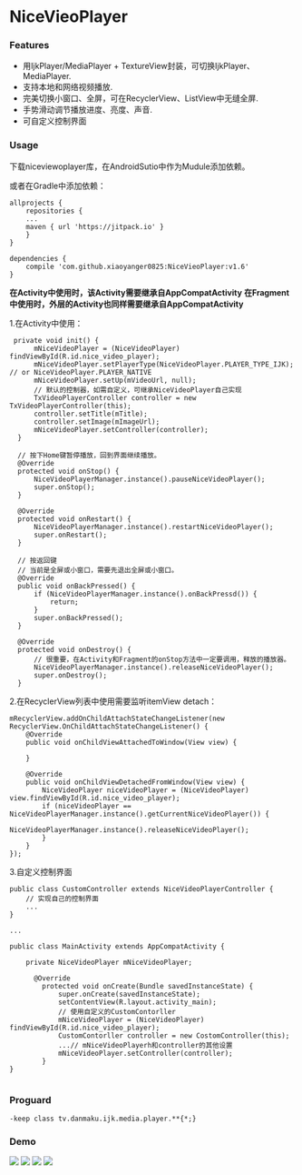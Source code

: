 # NiceVieoPlayer
### Features

 * 用IjkPlayer/MediaPlayer + TextureView封装，可切换IjkPlayer、MediaPlayer.
 * 支持本地和网络视频播放.
 * 完美切换小窗口、全屏，可在RecyclerView、ListView中无缝全屏.
 * 手势滑动调节播放进度、亮度、声音.
 * 可自定义控制界面

### Usage
下载niceviewoplayer库，在AndroidSutio中作为Mudule添加依赖。

或者在Gradle中添加依赖：

```
allprojects {
    repositories {
    ...
    maven { url 'https://jitpack.io' }
    }
}

dependencies {
    compile 'com.github.xiaoyanger0825:NiceVieoPlayer:v1.6'
}
```

**在Activity中使用时，该Activity需要继承自AppCompatActivity**
**在Fragment中使用时，外层的Activity也同样需要继承自AppCompatActivity**

1.在Activity中使用：
```
 private void init() {
      mNiceVideoPlayer = (NiceVideoPlayer) findViewById(R.id.nice_video_player);
      mNiceVideoPlayer.setPlayerType(NiceVideoPlayer.PLAYER_TYPE_IJK); // or NiceVideoPlayer.PLAYER_NATIVE
      mNiceVideoPlayer.setUp(mVideoUrl, null);
      // 默认的控制器，如需自定义，可继承NiceVideoPlayer自己实现
      TxVideoPlayerController controller = new TxVideoPlayerController(this);
      controller.setTitle(mTitle);
      controller.setImage(mImageUrl);
      mNiceVideoPlayer.setController(controller);
  }
  
  // 按下Home键暂停播放，回到界面继续播放。
  @Override
  protected void onStop() {
      NiceVideoPlayerManager.instance().pauseNiceVideoPlayer();
      super.onStop();
  }
  
  @Override
  protected void onRestart() {
      NiceVideoPlayerManager.instance().restartNiceVideoPlayer();
      super.onRestart();
  }
  
  // 按返回键
  // 当前是全屏或小窗口，需要先退出全屏或小窗口。
  @Override
  public void onBackPressed() {
      if (NiceVideoPlayerManager.instance().onBackPressd()) {
          return;
      }
      super.onBackPressed();
  }
  
  @Override
  protected void onDestroy() {
      // 很重要，在Activity和Fragment的onStop方法中一定要调用，释放的播放器。
      NiceVideoPlayerManager.instance().releaseNiceVideoPlayer();
      super.onDestroy();
  }
  ```
2.在RecyclerView列表中使用需要监听itemView detach：
```
mRecyclerView.addOnChildAttachStateChangeListener(new RecyclerView.OnChildAttachStateChangeListener() {
    @Override
    public void onChildViewAttachedToWindow(View view) {

    }

    @Override
    public void onChildViewDetachedFromWindow(View view) {
        NiceVideoPlayer niceVideoPlayer = (NiceVideoPlayer) view.findViewById(R.id.nice_video_player);
        if (niceVideoPlayer == NiceVideoPlayerManager.instance().getCurrentNiceVideoPlayer()) {
            NiceVideoPlayerManager.instance().releaseNiceVideoPlayer();
        }
    }
});
```
3.自定义控制界面

```
public class CustomController extends NiceVideoPlayerController {
    // 实现自己的控制界面
    ...
}

... 

public class MainActivity extends AppCompatActivity {

    private NiceVideoPlayer mNiceVideoPlayer;

      @Override
        protected void onCreate(Bundle savedInstanceState) {
            super.onCreate(savedInstanceState);
            setContentView(R.layout.activity_main);
            // 使用自定义的CustomContorller
            mNiceVideoPlayer = (NiceVideoPlayer) findViewById(R.id.nice_video_player);
            CustomContorller controller = new CostomController(this);
            ...// mNiceVideoPlayerh和controller的其他设置
            mNiceVideoPlayer.setController(controller);
        }
}
  
```
### Proguard
```
-keep class tv.danmaku.ijk.media.player.**{*;}
```
### Demo
![](https://github.com/xiaoyanger0825/NiceVieoPlayer/raw/master/images/aa.jpg)
![](https://github.com/xiaoyanger0825/NiceVieoPlayer/raw/master/images/bb.jpg)
![](https://github.com/xiaoyanger0825/NiceVieoPlayer/raw/master/images/cc.jpg)
![](https://github.com/xiaoyanger0825/NiceVieoPlayer/raw/master/images/dd.jpg)